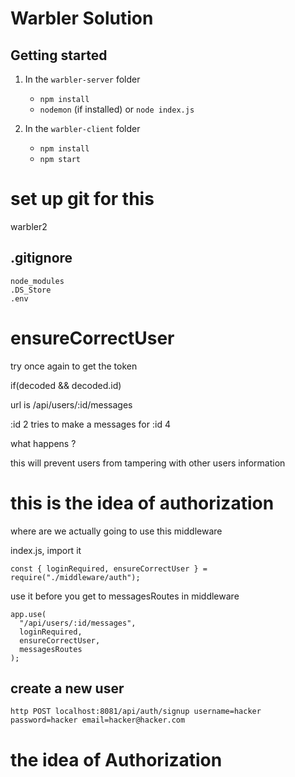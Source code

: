 # Warbler Solution

## Getting started

1.  In the `warbler-server` folder

    * `npm install`
    * `nodemon` (if installed) or `node index.js`

2.  In the `warbler-client` folder

    * `npm install`
    * `npm start`

# set up git for this

warbler2

## .gitignore

```
node_modules
.DS_Store
.env 
```

# ensureCorrectUser

try once again to get the token

if(decoded && decoded.id)

url is /api/users/:id/messages

:id 2 tries to make a messages for :id 4

what happens ?

this will prevent users from tampering with other users information

# this is the idea of authorization

where are we actually going to use this middleware

index.js, import it

```
const { loginRequired, ensureCorrectUser } = require("./middleware/auth");
```

use it before you get to messagesRoutes in middleware

```
app.use(
  "/api/users/:id/messages",
  loginRequired,
  ensureCorrectUser,
  messagesRoutes
);
```

## create a new user

``` 
http POST localhost:8081/api/auth/signup username=hacker password=hacker email=hacker@hacker.com
```

# the idea of Authorization



